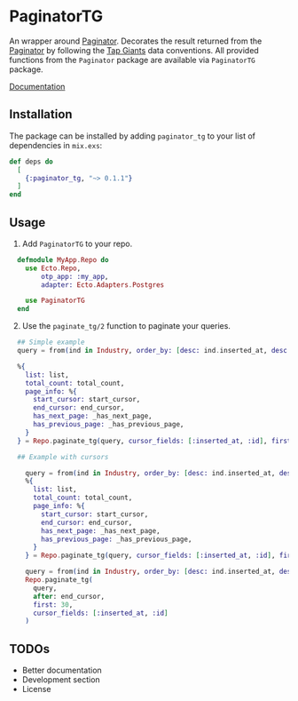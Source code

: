 # PaginatorTG

An wrapper around [Paginator](https://github.com/duffelhq/paginator).
Decorates the result returned from the [Paginator](https://github.com/duffelhq/paginator) by following
the [Tap Giants](https://github.com/tapgiants) data conventions.
All provided functions from the `Paginator` package are available via `PaginatorTG` package.

[Documentation](https://hexdocs.pm/paginator_tg)

## Installation

The package can be installed by adding `paginator_tg` to your list of dependencies in `mix.exs`:

```elixir
def deps do
  [
    {:paginator_tg, "~> 0.1.1"}
  ]
end
```

## Usage

1. Add `PaginatorTG` to your repo.

```elixir
  defmodule MyApp.Repo do
    use Ecto.Repo,
        otp_app: :my_app,
        adapter: Ecto.Adapters.Postgres

    use PaginatorTG
  end
```

2. Use the `paginate_tg/2` function to paginate your queries.

```elixir
  ## Simple example
  query = from(ind in Industry, order_by: [desc: ind.inserted_at, desc: ind.id])

  %{
    list: list,
    total_count: total_count,
    page_info: %{
      start_cursor: start_cursor,
      end_cursor: end_cursor,
      has_next_page: _has_next_page,
      has_previous_page: _has_previous_page,
    }
  } = Repo.paginate_tg(query, cursor_fields: [:inserted_at, :id], first: 30)

  ## Example with cursors

    query = from(ind in Industry, order_by: [desc: ind.inserted_at, desc: ind.id])
    %{
      list: list,
      total_count: total_count,
      page_info: %{
        start_cursor: start_cursor,
        end_cursor: end_cursor,
        has_next_page: _has_next_page,
        has_previous_page: _has_previous_page,
      }
    } = Repo.paginate_tg(query, cursor_fields: [:inserted_at, :id], first: 30)

    query = from(ind in Industry, order_by: [desc: ind.inserted_at, desc: ind.id])
    Repo.paginate_tg(
      query,
      after: end_cursor,
      first: 30,
      cursor_fields: [:inserted_at, :id]
    )
```

## TODOs

- Better documentation
- Development section
- License

